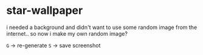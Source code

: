 # star-wallpaper

i needed a background and didn't want to use some random image from the internet.. so now i make my own random image?

`G` -> re-generate
`S` -> save screenshot
